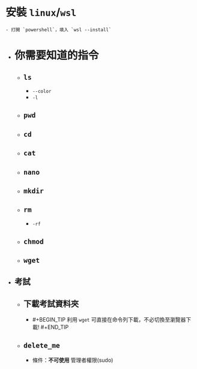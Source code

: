 # 安裝 `linux`/`wsl`
	- 打開 `powershell`，填入 `wsl --install`
- # 你需要知道的指令
	- ## `ls`
		- ``--color``
		- `-l`
	- ## `pwd`
	- ## ``cd``
	- ## ``cat``
	- ## ``nano``
	- ## ``mkdir``
	- ## `rm`
		- `-rf`
	- ## ``chmod``
	- ## `wget`
- ## 考試
	- ## 下載考試資料夾
		- #+BEGIN_TIP
		  利用 `wget` 可直接在命令列下載，不必切換至瀏覽器下載!
		  #+END_TIP
	- ## `delete_me`
		- 條件：**不可使用** 管理者權限(sudo)